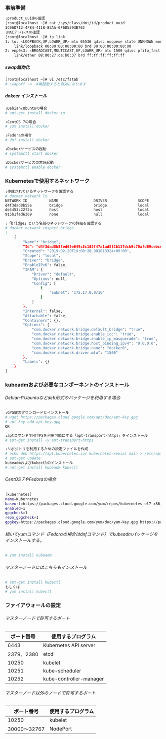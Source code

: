 ### 事前準備

```bash
↓product_uuidの確認
[root@localhost ~]# cat /sys/class/dmi/id/product_uuid
3C06D712-4F84-4118-83AA-0F685393B762
↓MACアドレスの確認
[root@localhost ~]# ip link
1: lo: <LOOPBACK,UP,LOWER_UP> mtu 65536 qdisc noqueue state UNKNOWN mode DEFAULT group default qlen 1000
    link/loopback 00:00:00:00:00:00 brd 00:00:00:00:00:00
2: enp0s3: <BROADCAST,MULTICAST,UP,LOWER_UP> mtu 1500 qdisc pfifo_fast state UP mode DEFAULT group default qlen 1000
    link/ether 08:00:27:ca:b0:37 brd ff:ff:ff:ff:ff:ff
```

##### swap無効化

```bash
[root@localhost ~]# vi /etc/fstab
# swapoff -a  #再起動すると有効になります
```

##### dokcer インストール

```bash
↓Debian/Ubuntuの場合
# apt-get install docker.io

↓CentOS 7の場合
# yum install docker

↓Fedoraの場合
# dnf install docker

↓Dockerサービスの起動
# systemctl start docker

↓Dockerサービスの常時起動
# systemctl enable docker
```

### Kubernetesで使用するネットワーク

```bash
↓作成されているネットワークを確認する
# docker network ls
NETWORK ID          NAME                DRIVER              SCOPE
d4f3dad8b55e        bridge              bridge              local
de5453c22f2a        host                host                local
915b1fed6369        none                null                local

↓「bridge」という名前のネットワークの詳細を確認する
# docker network inspect bridge
[
    {
        "Name": "bridge",
        "Id": "d4f3dad8b55ed65e649c8c162f47a1ad8f2b117dcb9c70afd69cebce4080f208",
        "Created": "2019-02-20T19:08:28.981013324+09:00",
        "Scope": "local",
        "Driver": "bridge",
        "EnableIPv6": false,
        "IPAM": {
            "Driver": "default",
            "Options": null,
            "Config": [
                {
                    "Subnet": "172.17.0.0/16"
                }
            ]
        },
        "Internal": false,
        "Attachable": false,
        "Containers": {},
        "Options": {
            "com.docker.network.bridge.default_bridge": "true",
            "com.docker.network.bridge.enable_icc": "true",
            "com.docker.network.bridge.enable_ip_masquerade": "true",
            "com.docker.network.bridge.host_binding_ipv4": "0.0.0.0",
            "com.docker.network.bridge.name": "docker0",
            "com.docker.network.driver.mtu": "1500"
        },
        "Labels": {}
    }
]
```

### kubeadmおよび必要なコンポーネントのインストール

###### DebianやUbuntuなどdeb形式のパッケージを利用する場合

```bash
↓GPG鍵のダウンロードとインストール
# wget https://packages.cloud.google.com/apt/doc/apt-key.gpg
# apt-key add apt-key.gpg
OK

↓aptコマンドでHTTPSを利用可能にする「apt-transport-https」をインストール
# apt-get install -y apt-transport-https

↓リポジトリを利用するための設定ファイルを作成
# echo deb https://apt.kubernetes.io/ kubernetes-xenial main > /etc/apt/sources.list.d/kubernetes.list
# apt-get update
kubeadmおよびkubectlのインストール
# apt-get install kubeadm kubectl
```

###### CentOS 7やFedoraの場合

```bash
[kubernetes]
name=Kubernetes
baseurl=https://packages.cloud.google.com/yum/repos/kubernetes-el7-x86_64
enabled=1
gpgcheck=1
repo_gpgcheck=1
gpgkey=https://packages.cloud.google.com/yum/doc/yum-key.gpg https://packages.cloud.google.com/yum/doc/rpm-package-key.gpg
```

###### 続いてyumコマンド（Fedoraの場合はdnfコマンド）でkubeadmパッケージをインストールする。

```bash
# yum install kubeadm
```

###### マスターノードにはこちらもインストール

```bash
# apt-get install kubectl
もしくは
# yum install kubectl
```

### ファイアウォールの設定

###### マスターノードで許可するポート

| ポート番号 | 使用するプログラム      |
| ---------- | ----------------------- |
| 6443       | Kubernetes API server   |
| 2379、2380 | etcd                    |
| 10250      | kubelet                 |
| 10251      | kube-scheduler          |
| 10252      | kube-controller-manager |

###### マスターノード以外のノードで許可するポート

| ポート番号   | 使用するプログラム |
| ------------ | ------------------ |
| 10250        | kubelet            |
| 30000～32767 | NodePort           |

